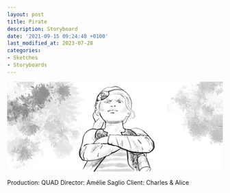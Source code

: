 ```yaml
---
layout: post
title: Pirate
description: Storyboard
date: '2021-09-15 09:24:48 +0100'
last_modified_at: 2023-07-28
categories:
- Sketches
- Storyboards
---
```

![Pirate, storyboard](/images/Charles&Alice_storyboard_06A.png)

Production: QUAD
Director: Amélie Saglio
Client: Charles & Alice